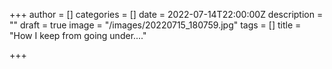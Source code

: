 +++
author = []
categories = []
date = 2022-07-14T22:00:00Z
description = ""
draft = true
image = "/images/20220715_180759.jpg"
tags = []
title = "How I keep from going under...."

+++

